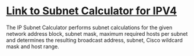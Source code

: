 # <a href="https://subnetcalc.netlify.app/">Link to Subnet Calculator for IPV4</a>
<p>
 The IP Subnet Calculator performs subnet calculations for the given network address block, subnet mask, maximum required hosts per subnet and determines the resulting broadcast address, subnet, Cisco wildcard mask and host range.
 </p>
  
